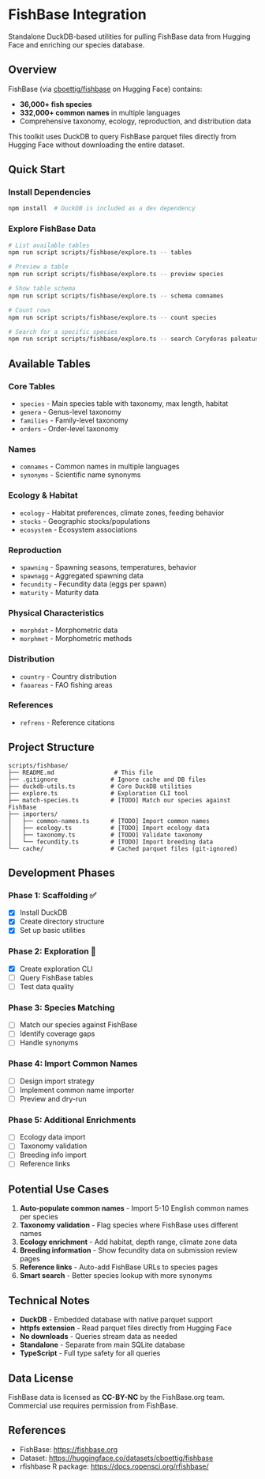 # FishBase Integration

Standalone DuckDB-based utilities for pulling FishBase data from Hugging Face and enriching our species database.

## Overview

FishBase (via [cboettig/fishbase](https://huggingface.co/datasets/cboettig/fishbase) on Hugging Face) contains:
- **36,000+ fish species**
- **332,000+ common names** in multiple languages
- Comprehensive taxonomy, ecology, reproduction, and distribution data

This toolkit uses DuckDB to query FishBase parquet files directly from Hugging Face without downloading the entire dataset.

## Quick Start

### Install Dependencies

```bash
npm install  # DuckDB is included as a dev dependency
```

### Explore FishBase Data

```bash
# List available tables
npm run script scripts/fishbase/explore.ts -- tables

# Preview a table
npm run script scripts/fishbase/explore.ts -- preview species

# Show table schema
npm run script scripts/fishbase/explore.ts -- schema comnames

# Count rows
npm run script scripts/fishbase/explore.ts -- count species

# Search for a specific species
npm run script scripts/fishbase/explore.ts -- search Corydoras paleatus
```

## Available Tables

### Core Tables
- `species` - Main species table with taxonomy, max length, habitat
- `genera` - Genus-level taxonomy
- `families` - Family-level taxonomy
- `orders` - Order-level taxonomy

### Names
- `comnames` - Common names in multiple languages
- `synonyms` - Scientific name synonyms

### Ecology & Habitat
- `ecology` - Habitat preferences, climate zones, feeding behavior
- `stocks` - Geographic stocks/populations
- `ecosystem` - Ecosystem associations

### Reproduction
- `spawning` - Spawning seasons, temperatures, behavior
- `spawnagg` - Aggregated spawning data
- `fecundity` - Fecundity data (eggs per spawn)
- `maturity` - Maturity data

### Physical Characteristics
- `morphdat` - Morphometric data
- `morphmet` - Morphometric methods

### Distribution
- `country` - Country distribution
- `faoareas` - FAO fishing areas

### References
- `refrens` - Reference citations

## Project Structure

```
scripts/fishbase/
├── README.md                 # This file
├── .gitignore               # Ignore cache and DB files
├── duckdb-utils.ts          # Core DuckDB utilities
├── explore.ts               # Exploration CLI tool
├── match-species.ts         # [TODO] Match our species against FishBase
├── importers/
│   ├── common-names.ts      # [TODO] Import common names
│   ├── ecology.ts           # [TODO] Import ecology data
│   ├── taxonomy.ts          # [TODO] Validate taxonomy
│   └── fecundity.ts         # [TODO] Import breeding data
└── cache/                   # Cached parquet files (git-ignored)
```

## Development Phases

### Phase 1: Scaffolding ✅
- [x] Install DuckDB
- [x] Create directory structure
- [x] Set up basic utilities

### Phase 2: Exploration 🚧
- [x] Create exploration CLI
- [ ] Query FishBase tables
- [ ] Test data quality

### Phase 3: Species Matching
- [ ] Match our species against FishBase
- [ ] Identify coverage gaps
- [ ] Handle synonyms

### Phase 4: Import Common Names
- [ ] Design import strategy
- [ ] Implement common name importer
- [ ] Preview and dry-run

### Phase 5: Additional Enrichments
- [ ] Ecology data import
- [ ] Taxonomy validation
- [ ] Breeding info import
- [ ] Reference links

## Potential Use Cases

1. **Auto-populate common names** - Import 5-10 English common names per species
2. **Taxonomy validation** - Flag species where FishBase uses different names
3. **Ecology enrichment** - Add habitat, depth range, climate zone data
4. **Breeding information** - Show fecundity data on submission review pages
5. **Reference links** - Auto-add FishBase URLs to species pages
6. **Smart search** - Better species lookup with more synonyms

## Technical Notes

- **DuckDB** - Embedded database with native parquet support
- **httpfs extension** - Read parquet files directly from Hugging Face
- **No downloads** - Queries stream data as needed
- **Standalone** - Separate from main SQLite database
- **TypeScript** - Full type safety for all queries

## Data License

FishBase data is licensed as **CC-BY-NC** by the FishBase.org team. Commercial use requires permission from FishBase.

## References

- FishBase: https://fishbase.org
- Dataset: https://huggingface.co/datasets/cboettig/fishbase
- rfishbase R package: https://docs.ropensci.org/rfishbase/
